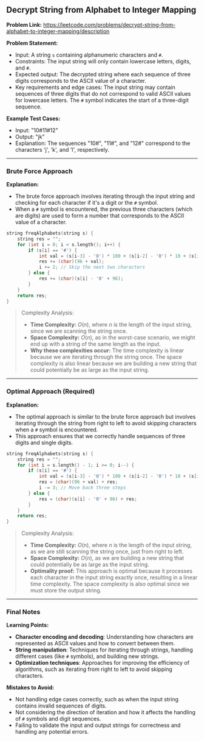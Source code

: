 ## Decrypt String from Alphabet to Integer Mapping
**Problem Link:** https://leetcode.com/problems/decrypt-string-from-alphabet-to-integer-mapping/description

**Problem Statement:**
- Input: A string `s` containing alphanumeric characters and `#`.
- Constraints: The input string will only contain lowercase letters, digits, and `#`.
- Expected output: The decrypted string where each sequence of three digits corresponds to the ASCII value of a character.
- Key requirements and edge cases: The input string may contain sequences of three digits that do not correspond to valid ASCII values for lowercase letters. The `#` symbol indicates the start of a three-digit sequence.

**Example Test Cases:**
- Input: "10#11#12"
- Output: "jk"
- Explanation: The sequences "10#", "11#", and "12#" correspond to the characters 'j', 'k', and 'l', respectively.

---

### Brute Force Approach

**Explanation:**
- The brute force approach involves iterating through the input string and checking for each character if it's a digit or the `#` symbol.
- When a `#` symbol is encountered, the previous three characters (which are digits) are used to form a number that corresponds to the ASCII value of a character.

```cpp
string freqAlphabets(string s) {
    string res = "";
    for (int i = 0; i < s.length(); i++) {
        if (s[i] == '#') {
            int val = (s[i-3] - '0') * 100 + (s[i-2] - '0') * 10 + (s[i-1] - '0');
            res += (char)(96 + val);
            i += 2; // Skip the next two characters
        } else {
            res += (char)(s[i] - '0' + 96);
        }
    }
    return res;
}
```

> Complexity Analysis:
> - **Time Complexity:** $O(n)$, where $n$ is the length of the input string, since we are scanning the string once.
> - **Space Complexity:** $O(n)$, as in the worst-case scenario, we might end up with a string of the same length as the input.
> - **Why these complexities occur:** The time complexity is linear because we are iterating through the string once. The space complexity is also linear because we are building a new string that could potentially be as large as the input string.

---

### Optimal Approach (Required)

**Explanation:**
- The optimal approach is similar to the brute force approach but involves iterating through the string from right to left to avoid skipping characters when a `#` symbol is encountered.
- This approach ensures that we correctly handle sequences of three digits and single digits.

```cpp
string freqAlphabets(string s) {
    string res = "";
    for (int i = s.length() - 1; i >= 0; i--) {
        if (s[i] == '#') {
            int val = (s[i-3] - '0') * 100 + (s[i-2] - '0') * 10 + (s[i-1] - '0');
            res = (char)(96 + val) + res;
            i -= 3; // Move back three steps
        } else {
            res = (char)(s[i] - '0' + 96) + res;
        }
    }
    return res;
}
```

> Complexity Analysis:
> - **Time Complexity:** $O(n)$, where $n$ is the length of the input string, as we are still scanning the string once, just from right to left.
> - **Space Complexity:** $O(n)$, as we are building a new string that could potentially be as large as the input string.
> - **Optimality proof:** This approach is optimal because it processes each character in the input string exactly once, resulting in a linear time complexity. The space complexity is also optimal since we must store the output string.

---

### Final Notes

**Learning Points:**
- **Character encoding and decoding**: Understanding how characters are represented as ASCII values and how to convert between them.
- **String manipulation**: Techniques for iterating through strings, handling different cases (like `#` symbols), and building new strings.
- **Optimization techniques**: Approaches for improving the efficiency of algorithms, such as iterating from right to left to avoid skipping characters.

**Mistakes to Avoid:**
- Not handling edge cases correctly, such as when the input string contains invalid sequences of digits.
- Not considering the direction of iteration and how it affects the handling of `#` symbols and digit sequences.
- Failing to validate the input and output strings for correctness and handling any potential errors.